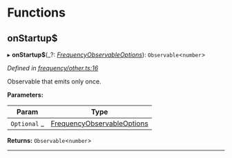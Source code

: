 

# Functions

<a id="onstartup_"></a>

##  onStartup$

▸ **onStartup$**(_?: *[FrequencyObservableOptions](../interfaces/_types_.frequencyobservableoptions.md)*): `Observable`<`number`>

*Defined in [frequency/other.ts:16](https://github.com/paritytech/js-libs/blob/4893e97/packages/light.js/src/frequency/other.ts#L16)*

Observable that emits only once.

**Parameters:**

| Param | Type |
| ------ | ------ |
| `Optional` _ | [FrequencyObservableOptions](../interfaces/_types_.frequencyobservableoptions.md) |

**Returns:** `Observable`<`number`>

___

